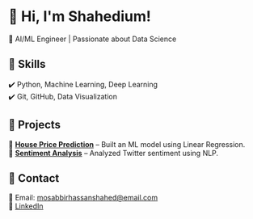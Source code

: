 # 👋 Hi, I'm Shahedium!
🚀 AI/ML Engineer | Passionate about Data Science  

## 🔹 Skills  
✔️ Python, Machine Learning, Deep Learning  
✔️ Git, GitHub, Data Visualization  

## 🔹 Projects  
🔹 **[House Price Prediction](https://github.com/Shahedium/house-price-prediction.git)** – Built an ML model using Linear Regression.  
🔹 **[Sentiment Analysis](https://github.com/Shahedium/ml-linear-regression.git)** – Analyzed Twitter sentiment using NLP.  

## 🔹 Contact  
📧 Email: mosabbirhassanshahed@email.com  
🔗 [LinkedIn](www.linkedin.com/in/shahedium)  
